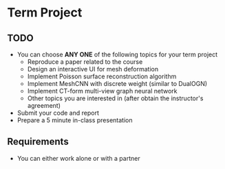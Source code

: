 # Term Project

## TODO

- You can choose **ANY ONE** of the following topics for your term project
  - Reproduce a paper related to the course
  - Design an interactive UI for mesh deformation
  - Implement Poisson surface reconstruction algorithm
  - Implement MeshCNN with discrete weight (similar to DualOGN)
  - Implement CT-form multi-view graph neural network
  - Other topics you are interested in (after obtain the instructor's agreement)
- Submit your code and report
- Prepare a 5 minute in-class presentation

## Requirements

- You can either work alone or with a partner
